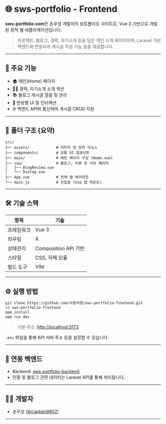 # 🌐 sws-portfolio - Frontend

**sws-portfolio.com**은 손우성 개발자의 포트폴리오 사이트로, Vue 3 기반으로 개발된 정적 웹 애플리케이션입니다.

> 프로젝트, 블로그, 경력, 자기소개 등을 담은 개인 소개 페이지이며, Laravel 기반 백엔드와 연동되어 게시글 작성 기능 등을 제공합니다.

---

## 🚀 주요 기능

* 🏠 메인(Home) 페이지
* 🧑‍💼 경력, 자기소개 소개 섹션
* 📚 블로그 게시글 열람 및 관리
* 🎨 반응형 UI 및 인터랙션
* 🌐 백엔드 API와 통신하여 게시글 CRUD 지원

---

## 📁 폴더 구조 (요약)

```
src/
├── assets/            # 이미지 및 정적 리소스
├── components/        # 공통 UI 컴포넌트
├── main/              # 메인 페이지 구성 (Home.vue)
├── sup/               # 블로그, 리뷰 등 서브 페이지
│   ├── BlogReview.vue
│   └── Dialog.vue
├── App.vue            # 전체 앱 레이아웃
└── main.js            # 진입점 (Vue 앱 마운트)
```

---

## 🛠 기술 스택

| 항목    | 기술                 |
| ----- | ------------------ |
| 프레임워크 | Vue 3              |
| 라우팅   | X   |
| 상태관리  | Composition API 기반 |
| 스타일   | CSS, 자체 모듈         |
| 빌드 도구 | Vite               |

---

## ⚙️ 실행 방법

```bash
git clone https://github.com/사용자명/sws-portfolio-frontend.git
cd sws-portfolio-frontend
npm install
npm run dev
```

> 기본 주소: [http://localhost:5173](http://localhost:5173)

`.env` 파일을 통해 API 서버 주소 등을 설정할 수 있습니다.

---

## 🔗 연동 백엔드

* Backend: [sws-portfolio-backend](https://github.com/사용자명/sws-portfolio-backend)
* 인증 및 블로그 관련 데이터는 Laravel API를 통해 처리됩니다.

---

## 👨‍💻 개발자

* 손우성 ([@captain9802](https://github.com/captain9802))

---
